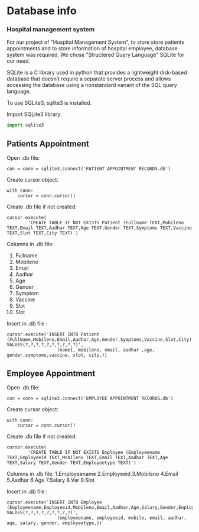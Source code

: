 # Database info


### Hospital management system

For our project of "Hospital Management System", to store store patients appointments and to store information of hospital employee, database system was required.
We chose "Structered Query Language"  SQLite for our need.

SQLite is a C library used in python that provides a lightweight disk-based database that doesn’t require a separate server process and allows accessing the database using a nonstandard variant of the SQL query language.

To use SQLite3, sqlite3 is installed.



Import SQLite3 library:
```python
import sqlite3
```
## Patients Appointment
Open .db file: 
```
con = conn = sqlite3.connect('PATIENT APPOINTMENT RECORDS.db')

```
Create cursor object: 
```
with conn:
	cursor = conn.cursor()
```

Create .db file if not created: 
```
cursor.execute(
        'CREATE TABLE IF NOT EXISTS Patient (Fullname TEXT,Mobileno TEXT,Email TEXT,Aadhar TEXT,Age TEXT,Gender TEXT,Symptoms TEXT,Vaccine TEXT,Slot TEXT,City TEXT)')
```

Columns in .db file:
1. Fullname
2. Mobileno
3. Email
4. Aadhar
5. Age
6. Gender
7. Symptom
8. Vaccine
9. Slot
10. Slot

Insert in .db file :
```
cursor.execute('INSERT INTO Patient (FullName,Mobileno,Email,Aadhar,Age,Gender,Symptoms,Vaccine,Slot,City) VALUES(?,?,?,?,?,?,?,?,?,?)',
                   (name1, mobileno, email, aadhar ,age, gender,symptoms,vaccine, slot, city,))
 ```


## Employee Appointment
Open .db file: 
```
con = conn = sqlite3.connect('EMPLOYEE APPOINTMENT RECORDS.db')

```
Create cursor object: 
```
with conn:
	cursor = conn.cursor()
```

Create .db file if not created: 
```
cursor.execute(
        'CREATE TABLE IF NOT EXISTS Employee (Employeename TEXT,Employeeid TEXT,Mobileno TEXT,Email TEXT,Aadhar TEXT,Age TEXT,Salary TEXT,Gender TEXT,Employeetype TEXT)')
```

Columns in .db file:
1.Employeename
2.Employeeid
3.Mobileno
4.Email
5.Aadhar
6.Age
7.Salary
8.Var
9.Slot

Insert in .db file :
```
cursor.execute('INSERT INTO Employee (Employeename,Employeeid,Mobileno,Email,Aadhar,Age,Salary,Gender,Employeetype) VALUES(?,?,?,?,?,?,?,?,?)', 
                   (employeename, employeeid, mobile, email, aadhar, age, salary, gender, employeetype,))
 ```


